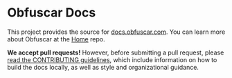Obfuscar Docs
====================

This project provides the source for [docs.obfuscar.com](https://docs.obfuscar.com/). You can learn more about Obfuscar at the [Home](https://github.com/obfuscar/obfuscar) repo.

**We accept pull requests!** However, before submitting a pull request, please [read the CONTRIBUTING guidelines](CONTRIBUTING.md), which include information on how to build the docs locally, as well as style and organizational guidance.
